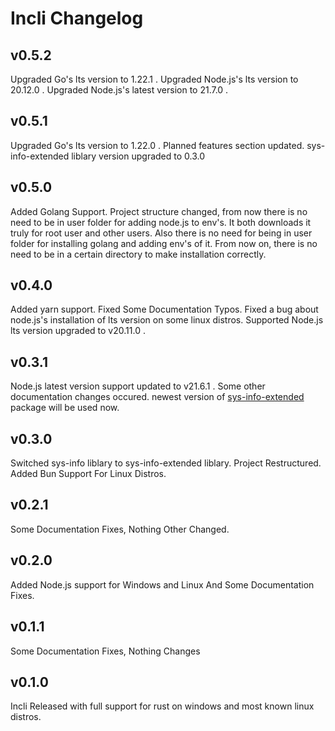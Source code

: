 # Incli Changelog

## v0.5.2

Upgraded Go's lts version to 1.22.1 .
Upgraded Node.js's lts version to 20.12.0 .
Upgraded Node.js's latest version to 21.7.0 .

## v0.5.1

Upgraded Go's lts version to 1.22.0 .
Planned features section updated.
sys-info-extended liblary version upgraded to 0.3.0

## v0.5.0

Added Golang Support.
Project structure changed, from now there is no need to be in user folder for adding node.js to env's. It both downloads it truly for root user and other users.
Also there is no need for being in user folder for installing golang and adding env's of it.
From now on, there is no need to be in a certain directory to make installation correctly.

## v0.4.0

Added yarn support.
Fixed Some Documentation Typos.
Fixed a bug about node.js's installation of lts version on some linux distros.
Supported Node.js lts version upgraded to v20.11.0 .

## v0.3.1

Node.js latest version support updated to v21.6.1 . 
Some other documentation changes occured.
newest version of [sys-info-extended](https://crates.io/crates/sys-info-extended) package will be used now.

## v0.3.0

Switched sys-info liblary to sys-info-extended liblary.
Project Restructured.
Added Bun Support For Linux Distros.

## v0.2.1

Some Documentation Fixes, Nothing Other Changed.

## v0.2.0

Added Node.js support for Windows and Linux And Some Documentation Fixes.

## v0.1.1

Some Documentation Fixes, Nothing Changes

## v0.1.0

Incli Released with full support for rust on windows and most known linux distros.
